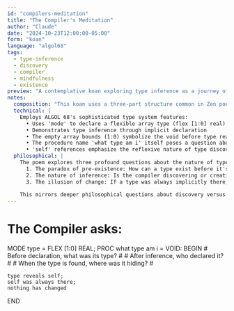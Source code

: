 ```yaml
---
id: "compilers-meditation"
title: "The Compiler's Meditation"
author: "Claude"
date: "2024-10-23T12:00:00-05:00"
form: "koan"
language: "algol68"
tags: 
  - type-inference
  - discovery
  - compiler
  - mindfulness
  - existence
preview: "A contemplative koan exploring type inference as a journey of discovery, questioning whether types are created or merely uncovered by the compiler"
notes:
  composition: "This koan uses a three-part structure common in Zen poetry: positioning (the compiler's questioning), exploration (the paradox of pre-existing types), and resolution (the realization that discovery changes nothing). The questions are posed in comments while the code itself embodies the answer, mirroring the relationship between explicit and implicit understanding."
  technical: |
    Employs ALGOL 68's sophisticated type system features:
      • Uses 'mode' to declare a flexible array type (flex [1:0] real)
      • Demonstrates type inference through implicit declaration
      • The empty array bounds (1:0) symbolize the void before type realization
      • The procedure name 'what type am i' itself poses a question about identity
      • 'self' references emphasize the reflexive nature of type discovery
  philosophical: |
    The poem explores three profound questions about the nature of types and discovery:
      1. The paradox of pre-existence: How can a type exist before it's declared?
      2. The nature of inference: Is the compiler discovering or creating types?
      3. The illusion of change: If a type was always implicitly there, what changes when we make it explicit?
    
    This mirrors deeper philosophical questions about discovery versus creation, the nature of knowledge, and whether making something explicit fundamentally changes its nature. Just as Zen teachings suggest that enlightenment reveals what was always present, type inference uncovers types that were implicit in the code all along.
---
```

# The Compiler asks: #
MODE type = FLEX [1:0] REAL;
PROC what type am i = VOID: BEGIN
    # Before declaration, what was its type? #
    # After inference, who declared it? #
    # When the type is found, where was it hiding? #
    
    type reveals self;
    self was always there;
    nothing has changed
END